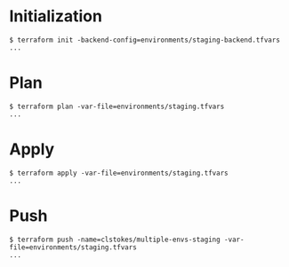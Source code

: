 # Initialization

```
$ terraform init -backend-config=environments/staging-backend.tfvars
...
```

# Plan

```
$ terraform plan -var-file=environments/staging.tfvars
...
```

# Apply

```
$ terraform apply -var-file=environments/staging.tfvars
...
```

# Push

```
$ terraform push -name=clstokes/multiple-envs-staging -var-file=environments/staging.tfvars
...
```
